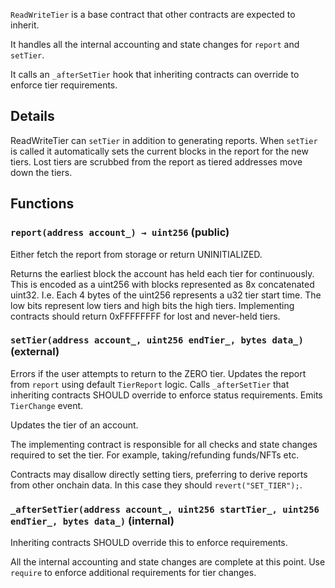 `ReadWriteTier` is a base contract that other contracts are
expected to inherit.

It handles all the internal accounting and state changes for `report`
and `setTier`.

It calls an `_afterSetTier` hook that inheriting contracts can override to
enforce tier requirements.



## Details
ReadWriteTier can `setTier` in addition to generating reports.
When `setTier` is called it automatically sets the current blocks in the
report for the new tiers. Lost tiers are scrubbed from the report as tiered
addresses move down the tiers.




## Functions
### `report(address account_) → uint256` (public)

Either fetch the report from storage or return UNINITIALIZED.


Returns the earliest block the account has held each tier for
continuously.
This is encoded as a uint256 with blocks represented as 8x
concatenated uint32.
I.e. Each 4 bytes of the uint256 represents a u32 tier start time.
The low bits represent low tiers and high bits the high tiers.
Implementing contracts should return 0xFFFFFFFF for lost and
never-held tiers.



### `setTier(address account_, uint256 endTier_, bytes data_)` (external)

Errors if the user attempts to return to the ZERO tier.
Updates the report from `report` using default `TierReport` logic.
Calls `_afterSetTier` that inheriting contracts SHOULD
override to enforce status requirements.
Emits `TierChange` event.


Updates the tier of an account.

The implementing contract is responsible for all checks and state
changes required to set the tier. For example, taking/refunding
funds/NFTs etc.

Contracts may disallow directly setting tiers, preferring to derive
reports from other onchain data.
In this case they should `revert("SET_TIER");`.



### `_afterSetTier(address account_, uint256 startTier_, uint256 endTier_, bytes data_)` (internal)

Inheriting contracts SHOULD override this to enforce requirements.

All the internal accounting and state changes are complete at
this point.
Use `require` to enforce additional requirements for tier changes.





